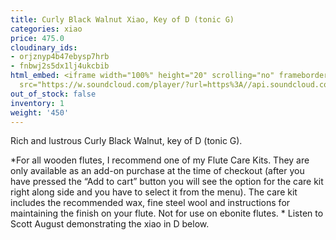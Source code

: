 ```yaml
---
title: Curly Black Walnut Xiao, Key of D (tonic G)
categories: xiao
price: 475.0
cloudinary_ids:
- orjznyp4b47ebysp7hrb
- fnbwj2s5dx1lj4ukcbib
html_embed: <iframe width="100%" height="20" scrolling="no" frameborder="no" allow="autoplay"
  src="https://w.soundcloud.com/player/?url=https%3A//api.soundcloud.com/tracks/232506958&color=%23ff5500&inverse=false&auto_play=false&show_user=true"></iframe>
out_of_stock: false
inventory: 1
weight: '450'
---
```


Rich and lustrous Curly Black Walnut, key of D (tonic G).

*For all wooden flutes, I recommend one of my Flute Care Kits.  They are only available as an add-on purchase at the time of checkout (after you have pressed the “Add to cart” button you will see the option for the care kit right along side and you have to select it from the menu). The care kit includes the recommended wax, fine steel wool and instructions for maintaining the finish on your flute.  Not for use on ebonite flutes.
*
Listen to Scott August demonstrating the xiao in D below.

